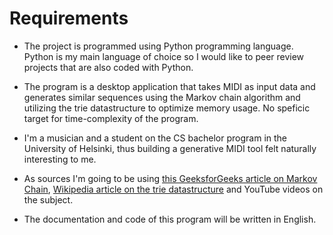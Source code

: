 # Requirements

- The project is programmed using Python programming language. Python is my main language of choice so I would like to peer review projects that are also coded with Python.

- The program is a desktop application that takes MIDI as input data and generates similar sequences using the Markov chain algorithm and utilizing the trie datastructure to optimize memory usage. No speficic target for time-complexity of the program.

- I'm a musician and a student on the CS bachelor program in the University of Helsinki, thus building a generative MIDI tool felt naturally interesting to me.

- As sources I'm going to be using [this GeeksforGeeks article on Markov Chain](https://www.geeksforgeeks.org/markov-chain/), [Wikipedia article on the trie datastructure](https://en.wikipedia.org/wiki/Trie) and YouTube videos on the subject.

- The documentation and code of this program will be written in English.
